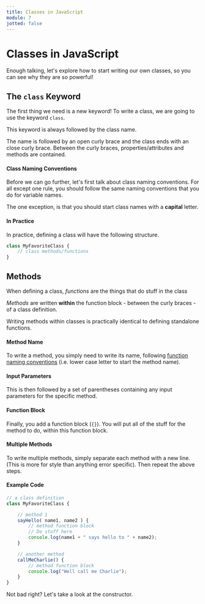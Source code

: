 ```yaml
---
title: Classes in JavaScript
module: 7
jotted: false
---
```


# Classes in JavaScript

Enough talking, let's explore how to start writing our own classes, so you can see why they are so powerful!

## The `class` Keyword

The first thing we need is a new keyword! To write a class, we are going to use the keyword `class`.

This keyword is always followed by the class name.

The name is followed by an open curly brace and the class ends with an close curly brace.  Between the curly braces, properties/attributes and methods are contained.

#### Class Naming Conventions

Before we can go further, let's first talk about class naming conventions. For all except one rule, you should follow the same naming conventions that you do for variable names.

The one exception, is that you should start class names with a **capital** letter.

#### In Practice

In practice, defining a class will have the following structure.

```js
class MyFavoriteClass {
    // class methods/functions
}
```

## Methods

When defining a class, _functions_ are the things that do stuff in the class

_Methods_ are written **within** the function block - between the curly braces - of a class definition.

Writing methods within classes is practically identical to defining standalone functions.

#### Method Name

To write a method, you simply need to write its name, following [function naming conventions]({{site.baseurl}}/modules/week-10/defining-functions/#naming-functions) (i.e. lower case letter to start the method name).

#### Input Parameters

This is then followed by a set of parentheses containing any input parameters for the specific method.

#### Function Block

Finally, you add a function block (`{}`). You will put all of the stuff for the method to do, within this function block.

#### Multiple Methods

To write multiple methods, simply separate each method with a new line. (This is more for style than anything error specific). Then repeat the above steps.

#### Example Code

```js
// a class definition
class MyFavoriteClass {

    // method 1
    sayHello( name1, name2 ) {
        // method function block
        // Do stuff here
        console.log(name1 + " says hello to " + name2);
    }

    // another method
    callMeCharlie() {
        // method function block
        console.log("Well call me Charlie");
    }
}
```

Not bad right? Let's take a look at the constructor.
